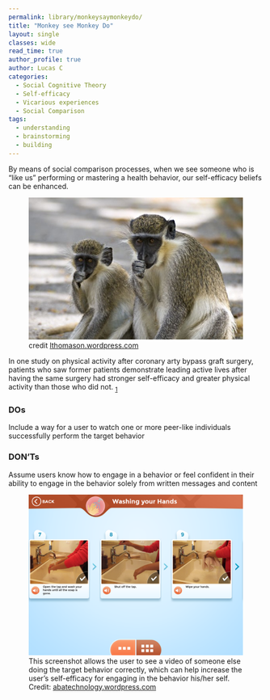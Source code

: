 ```yaml
---
permalink: library/monkeysaymonkeydo/
title: "Monkey see Monkey Do"
layout: single
classes: wide
read_time: true
author_profile: true
author: Lucas C
categories:
  - Social Cognitive Theory
  - Self-efficacy
  - Vicarious experiences
  - Social Comparison
tags:
  - understanding
  - brainstorming
  - building
---
```


<p>
  By means of social comparison processes, when we see someone who is “like us” performing or mastering a health behavior, our self-efficacy beliefs can be enhanced.
</p>

<figure>
    <a href="/assets/images/monkeysaymonkeydo_01.jpg">
      <img src="/assets/images/monkeysaymonkeydo_01.jpg">
    </a>
    <figcaption>
      credit
      <a href="https://lthomason.wordpress.com/2011/03/31/monkey-see-monkey-do-a-devotion/">lthomason.wordpress.com
      </a>
    </figcaption>
</figure>

<p>
  In one study on physical activity after coronary arty bypass graft surgery, patients who saw former patients demonstrate leading active lives after having the same surgery had stronger self-efficacy and greater physical activity than those who did not.
  <sub>
    <a href="https://books.google.com/books?hl=en&lr=&id=YjvuX4Q9s_wC&oi=fnd&pg=PA127&dq=Social+cognitive+theory.+&ots=QNKLI9Ni2l&sig=JPtRL1jrA7OVu7N28f4LQ-YFISA#v=onepage&q=Social%20cognitive%20theory.&f=false">1</a>
  </sub>
</p>

<h3>DOs</h3>
Include a way for a user to watch one or more peer-like individuals successfully perform the target behavior

<h3>DON’Ts</h3>
Assume users know how to engage in a behavior or feel confident in their ability to engage in the behavior solely from written messages and content

<figure>
  <a href="/assets/images/monkeysaymonkeydo_02.png">
    <img src="/assets/images/monkeysaymonkeydo_02.png">
  </a>
  <figcaption>
    This screenshot allows the user to see a video of someone else doing the target behavior correctly, which can help increase the user’s self-efficacy for engaging in the behavior his/her self. Credit:
    <a href="https://abatechnology.wordpress.com/2015/05/08/ido-hygiene/">abatechnology.wordpress.com
    </a>
  </figcaption>
</figure>
